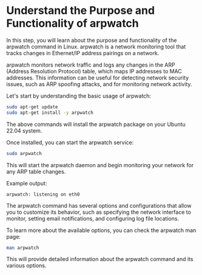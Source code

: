 # Understand the Purpose and Functionality of arpwatch

In this step, you will learn about the purpose and functionality of the arpwatch command in Linux. arpwatch is a network monitoring tool that tracks changes in Ethernet/IP address pairings on a network.

arpwatch monitors network traffic and logs any changes in the ARP (Address Resolution Protocol) table, which maps IP addresses to MAC addresses. This information can be useful for detecting network security issues, such as ARP spoofing attacks, and for monitoring network activity.

Let's start by understanding the basic usage of arpwatch:

```bash
sudo apt-get update
sudo apt-get install -y arpwatch
```

The above commands will install the arpwatch package on your Ubuntu 22.04 system.

Once installed, you can start the arpwatch service:

```bash
sudo arpwatch
```

This will start the arpwatch daemon and begin monitoring your network for any ARP table changes.

Example output:

```
arpwatch: listening on eth0
```

The arpwatch command has several options and configurations that allow you to customize its behavior, such as specifying the network interface to monitor, setting email notifications, and configuring log file locations.

To learn more about the available options, you can check the arpwatch man page:

```bash
man arpwatch
```

This will provide detailed information about the arpwatch command and its various options.
